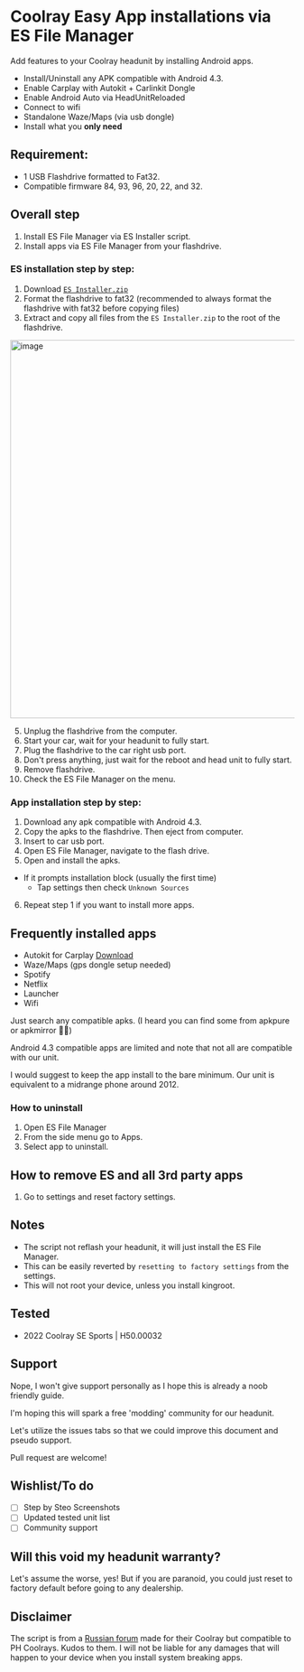 # Coolray Easy App installations via ES File Manager


Add features to your Coolray headunit by installing Android apps.

- Install/Uninstall any APK compatible with Android 4.3.
- Enable Carplay with Autokit + Carlinkit Dongle
- Enable Android Auto via HeadUnitReloaded
- Connect to wifi
- Standalone Waze/Maps (via usb dongle)
- Install what you **only need**


## Requirement:
- 1 USB Flashdrive formatted to Fat32.
- Compatible firmware 84, 93, 96, 20, 22, and 32.

## Overall step
1. Install ES File Manager via ES Installer script.
2. Install apps via ES File Manager from your flashdrive.

### ES installation step by step:
1. Download [`ES Installer.zip`](https://github.com/coolrayinfotainment/customs/raw/main/ES%20Installer.zip)
2. Format the flashdrive to fat32 (recommended to always format the flashdrive with fat32 before copying files)
3. Extract and copy all files from the `ES Installer.zip` to the root of the flashdrive.
<img width="670" alt="image" src="https://user-images.githubusercontent.com/6368863/174067102-5e050c00-e189-4687-824d-63800f332caa.png">

5. Unplug the flashdrive from the computer.
6. Start your car, wait for your headunit to fully start.
7. Plug the flashdrive to the car right usb port.
8. Don't press anything, just wait for the reboot and head unit to fully start.
9. Remove flashdrive.
10. Check the ES File Manager on the menu.

### App installation step by step:
1. Download any apk compatible with Android 4.3.
2. Copy the apks to the flashdrive. Then eject from computer.
3. Insert to car usb port.
4. Open ES File Manager, navigate to the flash drive.
5. Open and install the apks.
  - If it prompts installation block (usually the first time)
    - Tap settings then check `Unknown Sources`
6. Repeat step 1 if you want to install more apps.

## Frequently installed apps

- Autokit for Carplay [Download](https://tbox.carlinkit.cn/autokit_2022.apk)
- Waze/Maps (gps dongle setup needed)
- Spotify
- Netflix
- Launcher
- Wifi

Just search any compatible apks. (I heard you can find some from apkpure or apkmirror 🏴‍☠️)

Android 4.3 compatible apps are limited and note that not all are compatible with our unit. 

I would suggest to keep the app install to the bare minimum. Our unit is equivalent to a midrange phone around 2012.

### How to uninstall
1. Open ES File Manager
2. From the side menu go to Apps.
3. Select app to uninstall.

## How to remove ES and all 3rd party apps
1. Go to settings and reset factory settings.

## Notes
- The script not reflash your headunit, it will just install the ES File Manager.
- This can be easily reverted by `resetting to factory settings` from the settings.
- This will not root your device, unless you install kingroot.

## Tested
- 2022 Coolray SE Sports | H50.00032

## Support
Nope, I won't give support personally as I hope this is already a noob friendly guide.

I'm hoping this will spark a free 'modding' community for our headunit.

Let's utilize the issues tabs so that we could improve this document and pseudo support.

Pull request are welcome!

## Wishlist/To do
- [ ] Step by Steo Screenshots
- [ ] Updated tested unit list
- [ ] Community support

## Will this void my headunit warranty?
Let's assume the worse, yes! But if you are paranoid, you could just reset to factory default before going to any dealership.

## Disclaimer
The script is from a [Russian forum](https://4pda.to/forum/index.php?showtopic=1001500&st=600#entry107246765) made for their Coolray but compatible to PH Coolrays. Kudos to them.
I will not be liable for any damages that will happen to your device when you install system breaking apps.
